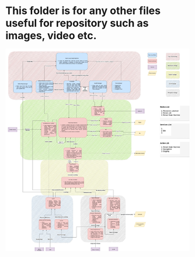 # This folder is for any other files useful for repository such as images, video etc.

![Structure Proposal](structure_proposal_src.jpg)
